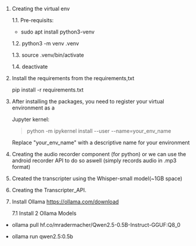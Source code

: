 1. Creating the virtual env

    1.1. Pre-requisits:

    - sudo apt install python3-venv

    1.2. python3 -m venv .venv

    1.3. source .venv/bin/activate

    1.4. deactivate

2. Install the requirements from the requirements,txt

    pip install -r requirements.txt

3. After installing the packages, you need to register your virtual environment as a 

    Jupyter kernel:

    >    python -m ipykernel install --user --name=your_env_name

    Replace "your_env_name" with a descriptive name for your environment

4. Creating the audio recorder component (for python) or we can use the android 
recorder API to do so aswell (simply records audio in .mp3 format)

5. Created the transcripter using the Whisper-small model(~1GB space)

6. Creating the Transcripter_API.

7. Install Ollama https://ollama.com/download

    7.1 Install 2 Ollama Models 

- ollama pull hf.co/mradermacher/Qwen2.5-0.5B-Instruct-GGUF:Q8_0

- ollama run qwen2.5:0.5b


